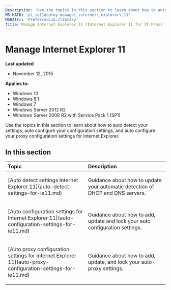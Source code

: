 ```yaml
---
Description: 'Use the topics in this section to learn about how to auto detect your settings, auto configure your configuration settings, and auto configure your proxy configuration settings for Internet Explorer.'
MS-HAID: 'p\_ie11deploy.manage\_internet\_explorer\_11'
MSHAttr: 'PreferredLib:/library'
title: Manage Internet Explorer 11 (Internet Explorer 11 for IT Pros)
---
```


# Manage Internet Explorer 11


**Last updated**

-   November 12, 2015

**Applies to:**

-   Windows 10
-   Windows 8.1
-   Windows 7
-   Windows Server 2012 R2
-   Windows Server 2008 R2 with Service Pack 1 (SP1)

Use the topics in this section to learn about how to auto detect your settings, auto configure your configuration settings, and auto configure your proxy configuration settings for Internet Explorer.

## In this section


<table>
<colgroup>
<col width="50%" />
<col width="50%" />
</colgroup>
<thead>
<tr class="header">
<th align="left">Topic</th>
<th align="left">Description</th>
</tr>
</thead>
<tbody>
<tr class="odd">
<td align="left"><p>[Auto detect settings Internet Explorer 11](auto-detect-settings-for-ie11.md)</p></td>
<td align="left"><p>Guidance about how to update your automatic detection of DHCP and DNS servers.</p></td>
</tr>
<tr class="even">
<td align="left"><p>[Auto configuration settings for Internet Explorer 11](auto-configuration-settings-for-ie11.md)</p></td>
<td align="left"><p>Guidance about how to add, update and lock your auto configuration settings.</p></td>
</tr>
<tr class="odd">
<td align="left"><p>[Auto proxy configuration settings for Internet Explorer 11](auto-proxy-configuration-settings-for-ie11.md)</p></td>
<td align="left"><p>Guidance about how to add, update, and lock your auto-proxy settings.</p></td>
</tr>
</tbody>
</table>

 

 

 



